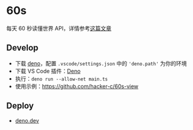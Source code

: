 # 60s

每天 60 秒读懂世界 API，详情参考[这篇文章](https://viki.moe/60s/)

## Develop

- 下载 [deno](https://deno.land/manual@v1.28.3/getting_started/installation)，配置 `.vscode/settings.json` 中的 `'deno.path'` 为你的环境
- 下载 VS Code 插件：[Deno](https://marketplace.visualstudio.com/items?itemName=denoland.vscode-deno)
- 执行：`deno run --allow-net main.ts`
- 使用示例：https://github.com/hacker-c/60s-view

## Deploy

- [deno.dev](https://deno.dev)
